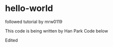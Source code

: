 # hello-world
followed tutorial by mrw0119

This code is being written by Han Park
Code below

Edited
